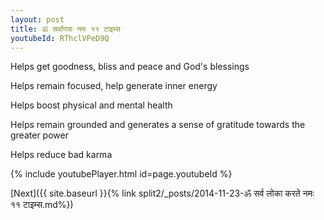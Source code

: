 ```yaml
---
layout: post
title: ॐ सर्वांगया नमः ११ टाइम्स
youtubeId: RThclVPeD9Q
---
```

 
 
Helps get goodness, bliss and peace and God's blessings
 
Helps remain focused, help generate inner energy 
 
Helps boost physical and mental health 
 
Helps remain grounded and generates a sense of gratitude towards the greater power 
 
Helps reduce bad karma
 
 
 
 


{% include youtubePlayer.html id=page.youtubeId %}
 
[Next]({{ site.baseurl }}{% link  split2/_posts/2014-11-23-ॐ सर्व लोका करते नमः ११ टाइम्स.md%})
 

